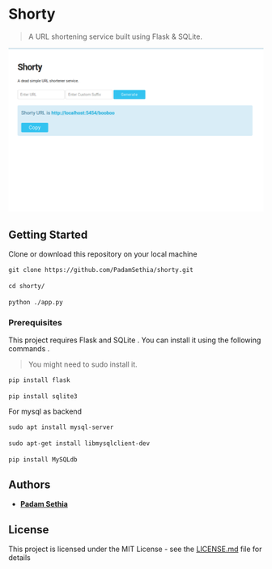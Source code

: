 # Shorty

> A URL shortening service built using Flask & SQLite. 

![Demo image of Shorty](./desc/hero_final.png)
## Getting Started

Clone or download this repository on your local machine 

```
git clone https://github.com/PadamSethia/shorty.git

cd shorty/

python ./app.py
```

### Prerequisites

This project requires Flask and SQLite . You can install it using the following commands . 
>You might need to sudo install it.

```
pip install flask

pip install sqlite3

```
For mysql as backend

```
sudo apt install mysql-server

sudo apt-get install libmysqlclient-dev

pip install MySQLdb
```

## Authors

* **[Padam Sethia](https://github.com/PadamSethia)**
## License

This project is licensed under the MIT License - see the [LICENSE.md](LICENSE.md) file for details
